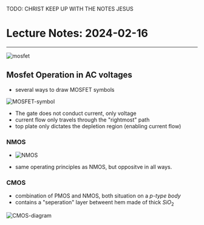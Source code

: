 
TODO: CHRIST KEEP UP WITH THE NOTES JESUS

# Lecture Notes: 2024-02-16
-----------------------------------
![mosfet](https://www.zerotoasiccourse.com/Construction-of-MOSFET.png)

## Mosfet Operation in AC voltages

- several ways to draw MOSFET symbols 

![MOSFET-symbol](https://www.allaboutcircuits.com/uploads/articles/techart_symbols2_2.JPG)
- The gate does not conduct current, only voltage
- current flow only travels through the "rightmost" path
- top plate only dictates the depletion region (enabling current flow)

### NMOS

* ![NMOS](https://qph.cf2.quoracdn.net/main-qimg-1867a0f149a48d23dea5dc526dfb1694)
- same operating principles as NMOS, but oppositve in all ways. 


### CMOS
- combination of PMOS and NMOS, both situation on a _p-type body_
- contains a "seperation" layer betweent hem made of thick $SiO_2$

 ![CMOS-diagram](https://upload.wikimedia.org/wikipedia/commons/thumb/6/62/Cmos_impurity_profile.PNG/500px-Cmos_impurity_profile.PNG)

